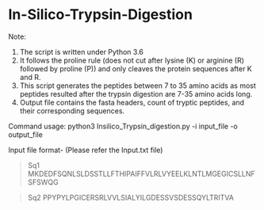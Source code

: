 # In-Silico-Trypsin-Digestion
Note:
1.	The script is written under Python 3.6
2.	It follows the proline rule (does not cut after lysine (K) or arginine (R) followed by proline (P)) and only cleaves the protein sequences after K and R.
3.	This script generates the peptides between 7 to 35 amino acids as most peptides resulted after the trypsin digestion are 7-35 amino acids long.
4.	Output file contains the fasta headers, count of tryptic peptides, and their corresponding sequences.

Command usage: python3 Insilico_Trypsin_digestion.py -i input_file -o output_file

Input file format- (Please refer the Input.txt file)
>Sq1	MKDEDFSQNLSLDSSTLLFTHIPAIFFVLRLVYEELKLNTLMGEGICSLLNFSFSWQG

>Sq2	PPYPYLPGICERSRLVVLSIALYILGDESSVSDESSQYLTRITVA
